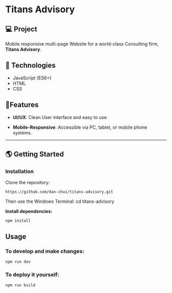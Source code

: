 # Titans Advisory

## 💻 Project
Mobile responsive multi-page Website for a world-class Consulting firm, **Titans Advisory**.

## 🚀 Technologies

- JavaScript (ES6+)
- HTML
- CSS

## 💫Features

- **UI/UX**: Clean User interface and easy to use.

- **Mobile-Responsive**: Accessible via PC, tablet, or mobile phone systems.

---

## 🌎 Getting Started

### Installation

Clone the repository:

```
https://github.com/dan-chui/titans-advisory.git
```

Then use the Windows Terminal: cd titans-advisory


**Install dependencies:**

```
npm install
```

## Usage
### To develop and make changes:

```
npm run dev
```

### To deploy it yourself:

```
npm run build
```
